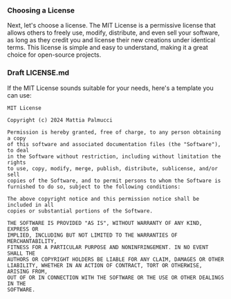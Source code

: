 
### Choosing a License

Next, let's choose a license. The MIT License is a permissive license that allows others to freely use, modify, distribute, and even sell your software, as long as they credit you and license their new creations under identical terms. This license is simple and easy to understand, making it a great choice for open-source projects.

### Draft LICENSE.md

If the MIT License sounds suitable for your needs, here's a template you can use:

```license
MIT License

Copyright (c) 2024 Mattia Palmucci

Permission is hereby granted, free of charge, to any person obtaining a copy
of this software and associated documentation files (the "Software"), to deal
in the Software without restriction, including without limitation the rights
to use, copy, modify, merge, publish, distribute, sublicense, and/or sell
copies of the Software, and to permit persons to whom the Software is
furnished to do so, subject to the following conditions:

The above copyright notice and this permission notice shall be included in all
copies or substantial portions of the Software.

THE SOFTWARE IS PROVIDED "AS IS", WITHOUT WARRANTY OF ANY KIND, EXPRESS OR
IMPLIED, INCLUDING BUT NOT LIMITED TO THE WARRANTIES OF MERCHANTABILITY,
FITNESS FOR A PARTICULAR PURPOSE AND NONINFRINGEMENT. IN NO EVENT SHALL THE
AUTHORS OR COPYRIGHT HOLDERS BE LIABLE FOR ANY CLAIM, DAMAGES OR OTHER
LIABILITY, WHETHER IN AN ACTION OF CONTRACT, TORT OR OTHERWISE, ARISING FROM,
OUT OF OR IN CONNECTION WITH THE SOFTWARE OR THE USE OR OTHER DEALINGS IN THE
SOFTWARE.
